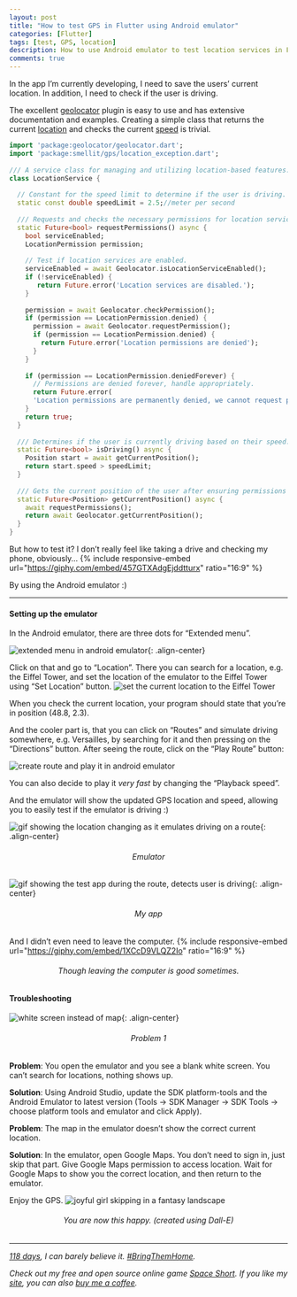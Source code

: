 ```yaml
---
layout: post
title: "How to test GPS in Flutter using Android emulator"
categories: [Flutter]
tags: [test, GPS, location]
description: How to use Android emulator to test location services in Flutter 
comments: true
---
```

In the app I’m currently developing, I need to save the users’ current location. In addition, I need to check if the user is driving.

The excellent [geolocator](https://pub.dev/packages/geolocator) plugin is easy to use and has extensive documentation and examples. Creating a simple class that returns the current [location](https://pub.dev/documentation/geolocator/latest/geolocator/Position-class.html) and checks the current [speed](https://pub.dev/documentation/geolocator/latest/geolocator/Position/speed.html) is trivial.

```dart
import 'package:geolocator/geolocator.dart';  
import 'package:smellit/gps/location_exception.dart';  
  
/// A service class for managing and utilizing location-based features.  
class LocationService {  
  
  // Constant for the speed limit to determine if the user is driving.  
  static const double speedLimit = 2.5;//meter per second  
    
  /// Requests and checks the necessary permissions for location services.  
  static Future<bool> requestPermissions() async {  
    bool serviceEnabled;  
    LocationPermission permission;  
  
    // Test if location services are enabled.  
    serviceEnabled = await Geolocator.isLocationServiceEnabled();  
    if (!serviceEnabled) {  
       return Future.error('Location services are disabled.');  
    }  
  
    permission = await Geolocator.checkPermission();  
    if (permission == LocationPermission.denied) {  
      permission = await Geolocator.requestPermission();  
      if (permission == LocationPermission.denied) {  
        return Future.error('Location permissions are denied');  
      }  
    }  
  
    if (permission == LocationPermission.deniedForever) {  
      // Permissions are denied forever, handle appropriately.  
      return Future.error(  
      'Location permissions are permanently denied, we cannot request permissions.');  
    }  
    return true;  
  }  
  
  /// Determines if the user is currently driving based on their speed.  
  static Future<bool> isDriving() async {  
    Position start = await getCurrentPosition();  
    return start.speed > speedLimit;   
  }  
  
  /// Gets the current position of the user after ensuring permissions are granted.  
  static Future<Position> getCurrentPosition() async {  
    await requestPermissions();  
    return await Geolocator.getCurrentPosition();  
  }  
}
```

But how to test it? I don’t really feel like taking a drive and checking my phone, obviously…
{% include responsive-embed url="https://giphy.com/embed/457GTXAdgEjddtturx" ratio="16:9" %}

By using the Android emulator :)
<!--more-->

<hr>

#### Setting up the emulator

In the Android emulator, there are three dots for “Extended menu”.

![extended menu in android emulator](/assets/images/2024-02-02-test-gps-flutter/gps-emulate-1.png){: .align-center}

Click on that and go to “Location”. There you can search for a location, e.g. the Eiffel Tower, and set the location of the emulator to the Eiffel Tower using “Set Location” button.
![set the current location to the Eiffel Tower](/assets/images/2024-02-02-test-gps-flutter/gps-emulate-2-upscaled.png)

When you check the current location, your program should state that you’re in position (48.8, 2.3).

And the cooler part is, that you can click on “Routes” and simulate driving somewhere, e.g. Versailles, by searching for it and then pressing on the “Directions” button. After seeing the route, click on the “Play Route” button:

![create route and play it in android emulator](/assets/images/2024-02-02-test-gps-flutter/gps-emulate-5-upscaled-annotated.png)

You can also decide to play it _very fast_ by changing the “Playback speed”.

And the emulator will show the updated GPS location and speed, allowing you to easily test if the emulator is driving :)

![gif showing the location changing as it emulates driving on a route](/assets/images/2024-02-02-test-gps-flutter/gps-emulate-6.gif){: .align-center}
<h6 style="text-align: center;">Emulator</h6>

![gif showing the test app during the route, detects user is driving](/assets/images/2024-02-02-test-gps-flutter/gps-emulate-7-driving.gif){: .align-center}
<h6 style="text-align: center;">My app</h6>

And I didn’t even need to leave the computer.
{% include responsive-embed url="https://giphy.com/embed/1XCcD9VLQZ2Io" ratio="16:9" %}
<h6 style="text-align: center;">Though leaving the computer is good sometimes.</h6>

#### Troubleshooting

![white screen instead of map](/assets/images/2024-02-02-test-gps-flutter/white-screen.png){: .align-center}
<h6 style="text-align: center;">Problem 1</h6>

**Problem**: You open the emulator and you see a blank white screen. You can’t search for locations, nothing shows up.

**Solution**: Using Android Studio, update the SDK platform-tools and the Android Emulator to latest version (Tools → SDK Manager → SDK Tools → choose platform tools and emulator and click Apply).

**Problem**: The map in the emulator doesn’t show the correct current location.

**Solution**: In the emulator, open Google Maps. You don’t need to sign in, just skip that part. Give Google Maps permission to access location. Wait for Google Maps to show you the correct location, and then return to the emulator.

Enjoy the GPS.
![joyful girl skipping in a fantasy landscape](/assets/images/2024-02-02-test-gps-flutter/enjoy.png)
<h6 style="text-align: center;">You are now this happy. (created using Dall-E)</h6>

----------

[_118 days_](https://stories.bringthemhomenow.net/)_, I can barely believe it._ [_#BringThemHome_](https://www.facebook.com/bringhomenow/)_._

_Check out my free and open source online game_ [_Space Short_](https://danielle-honig.com/space-short)_. If you like my_ [_site_](https://danielle-honig.com/)_, you can also_ [_buy me a coffee_](https://www.buymeacoffee.com/369wkrttu6)_._